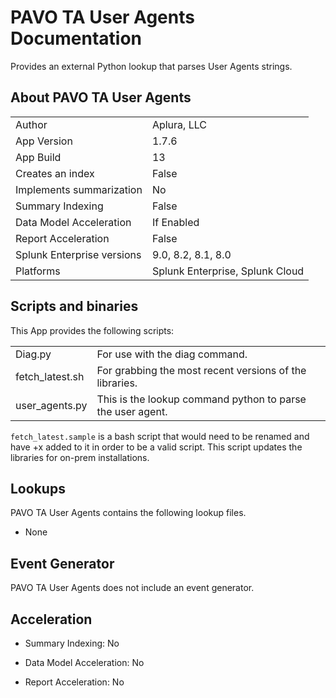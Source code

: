 # PAVO TA User Agents Documentation

Provides an external Python lookup that parses User Agents strings.

## About PAVO TA User Agents

|                            |                                 |
|----------------------------|---------------------------------|
| Author                     | Aplura, LLC                     |
| App Version                | 1.7.6                           |
| App Build                  | 13                              |
| Creates an index           | False                           |
| Implements summarization   | No                              |
| Summary Indexing           | False                           |
| Data Model Acceleration    | If Enabled                      |
| Report Acceleration        | False                           |
| Splunk Enterprise versions | 9.0, 8.2, 8.1, 8.0              |
| Platforms                  | Splunk Enterprise, Splunk Cloud |

## Scripts and binaries

This App provides the following scripts:

|                 |                                                            |
|-----------------|------------------------------------------------------------|
| Diag.py         | For use with the diag command.                             |
| fetch_latest.sh | For grabbing the most recent versions of the libraries.    |
| user_agents.py  | This is the lookup command python to parse the user agent. |

<div class="note">

`fetch_latest.sample` is a bash script that would need to be renamed and have +x added to it in order to be a valid script. This script updates the libraries for on-prem installations.

</div>

## Lookups

PAVO TA User Agents contains the following lookup files.

- None

## Event Generator

PAVO TA User Agents does not include an event generator.

## Acceleration

- Summary Indexing: No

- Data Model Acceleration: No

- Report Acceleration: No
